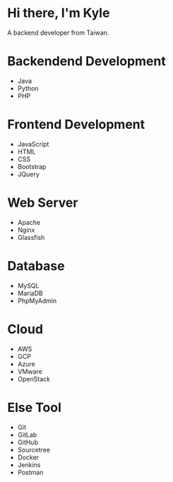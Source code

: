 # Hi there, I'm Kyle
A backend developer from Taiwan.

# Backendend Development
- Java
- Python
- PHP

# Frontend Development
- JavaScript
- HTML
- CSS
- Bootstrap
- JQuery

# Web Server
- Apache
- Nginx
- Glassfish

# Database
- MySQL
- MariaDB
- PhpMyAdmin

# Cloud
- AWS
- GCP
- Azure
- VMware
- OpenStack

# Else Tool
- Git
- GitLab
- GitHub
- Sourcetree
- Docker
- Jenkins
- Postman
